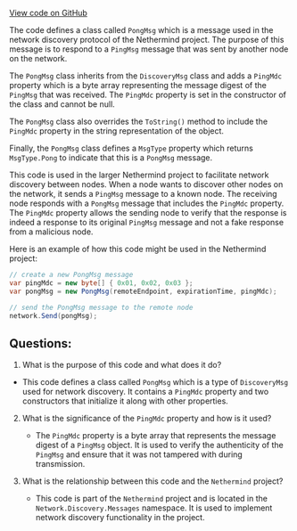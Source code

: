 [View code on GitHub](https://github.com/nethermindeth/nethermind/Nethermind.Network.Discovery/Messages/PongMsg.cs)

The code defines a class called `PongMsg` which is a message used in the network discovery protocol of the Nethermind project. The purpose of this message is to respond to a `PingMsg` message that was sent by another node on the network. 

The `PongMsg` class inherits from the `DiscoveryMsg` class and adds a `PingMdc` property which is a byte array representing the message digest of the `PingMsg` that was received. The `PingMdc` property is set in the constructor of the class and cannot be null. 

The `PongMsg` class also overrides the `ToString()` method to include the `PingMdc` property in the string representation of the object. 

Finally, the `PongMsg` class defines a `MsgType` property which returns `MsgType.Pong` to indicate that this is a `PongMsg` message.

This code is used in the larger Nethermind project to facilitate network discovery between nodes. When a node wants to discover other nodes on the network, it sends a `PingMsg` message to a known node. The receiving node responds with a `PongMsg` message that includes the `PingMdc` property. The `PingMdc` property allows the sending node to verify that the response is indeed a response to its original `PingMsg` message and not a fake response from a malicious node.

Here is an example of how this code might be used in the Nethermind project:

```csharp
// create a new PongMsg message
var pingMdc = new byte[] { 0x01, 0x02, 0x03 };
var pongMsg = new PongMsg(remoteEndpoint, expirationTime, pingMdc);

// send the PongMsg message to the remote node
network.Send(pongMsg);
```
## Questions: 
 1. What is the purpose of this code and what does it do?
   - This code defines a class called `PongMsg` which is a type of `DiscoveryMsg` used for network discovery. It contains a `PingMdc` property and two constructors that initialize it along with other properties.
   
2. What is the significance of the `PingMdc` property and how is it used?
   - The `PingMdc` property is a byte array that represents the message digest of a `PingMsg` object. It is used to verify the authenticity of the `PingMsg` and ensure that it was not tampered with during transmission.

3. What is the relationship between this code and the `Nethermind` project?
   - This code is part of the `Nethermind` project and is located in the `Network.Discovery.Messages` namespace. It is used to implement network discovery functionality in the project.